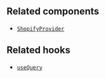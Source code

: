 ## Related components

- [`ShopifyProvider`](/api/hydrogen/components/global/shopifyprovider)

## Related hooks

- [`useQuery`](/api/hydrogen/hooks/global/usequery)
